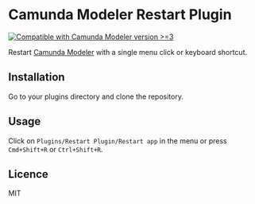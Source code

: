 # Camunda Modeler Restart Plugin

[![Compatible with Camunda Modeler version >=3](https://img.shields.io/badge/Camunda%20Modeler-3+-blue.svg)](https://github.com/camunda/camunda-modeler)

Restart [Camunda Modeler](https://github.com/camunda/camunda-modeler) with a single menu click or keyboard shortcut.

## Installation

Go to your plugins directory and clone the repository.

## Usage

Click on `Plugins/Restart Plugin/Restart app` in the menu or press `Cmd+Shift+R` or `Ctrl+Shift+R`.

## Licence

MIT
